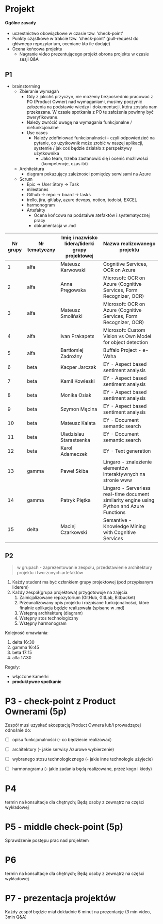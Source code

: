 # Projekt

#### Ogólne zasady

- uczestnictwo obowiązkowe w czasie tzw. 'check-point' 
- Punkty cząstkowe w trakcie tzw. 'check-point' (pull-request do głównego repozytorium, oceniane kto ile dodaje) 
- Ocena końcowa projektu
  - Nagranie video prezentującego projekt obrona projektu w czasie sesji Q&A



## P1

- brainstorming
  - Zbieranie wymagań
    - Gdy z jakichś przyczyn, nie możemy bezpośrednio pracować z PO (Product Owner) nad wymaganiami, musimy poczynić założenia na podstawie wiedzy i dokumentacji, która została nam przekazana. W czasie spotkania z PO te założenia powinny być zweryfikowane.
    - Należy zwrócić uwagę na wymagania funkcjonalne / niefunkcjonalne
    - Use cases
      - Należy zdefiniować funkcjonalności - czyli odpowiedzieć na pytanie, co użytkownik może zrobić w naszej aplikacji, systemie / jak coś będzie działało z perspektywy użytkownika 
        - Jako team, trzeba zastanowić się i ocenić możliwości (kompetencje, czas itd)
  - Architektura
    - diagram pokazujący zależności pomiędzy serwisami na Azure
  - Scrum
    - Epic -> User Story  -> Task
    - milestones 
    - Github -> repo -> board -> tasks
    - trello, jira, gitlaby, azure devops, notion, todoist, EXCEL
    - harmonogram 
    - Artefakty 
      - Ocena końcowa na podstaiwe atefaktów i systematycznej pracy 
      - dokumentacja w .md

| Nr grupy | Nr tematyczny | Imię i  nazwisko lidera/liderki grupy projektowej | Nazwa realizowanego projektu                                 |
| -------- | ------------- | ------------------------------------------------- | ------------------------------------------------------------ |
| 1        | alfa          | Mateusz  Karwowski                                | Cognitive Services, OCR on Azure                             |
| 2        | alfa          | Anna  Pręgowska                                   | Microsoft: OCR on Azure (Cognitive  Services, Form Recognizer, OCR) |
| 3        | alfa          | Mateusz  Smoliński                                | Microsoft: OCR on Azure (Cognitive  Services, Form Recognizer, OCR) |
| 4        | alfa          | Ivan  Prakapets                                   | Microsoft: Custom Vision vs Own Model  for object detection  |
| 5        | alfa          | Bartłomiej  Zadrożny                              | Buffalo Project - e-Waha                                     |
| 6        | beta          | Kacper  Jarczak                                   | EY - Aspect based sentiment analysis                         |
| 7        | beta          | Kamil  Kowieski                                   | EY - Aspect based sentiment analysis                         |
| 8        | beta          | Monika Osiak                                      | EY - Aspect based sentiment analysis                         |
| 9        | beta          | Szymon Męcina                                     | EY - Aspect based sentiment analysis                         |
| 10       | beta          | Mateusz  Kalata                                   | EY - Document semantic search                                |
| 11       | beta          | Uladzislau  Starastsenka                          | EY - Document semantic search                                |
| 12       | beta          | Karol  Adameczek                                  | EY - Text generation                                         |
| 13       | gamma         | Paweł Skiba                                       | Lingaro - znalezienie elementów  interaktywnych na stronie www |
| 14       | gamma         | Patryk  Piętka                                    | Lingaro -  Serverless real-time document similarity engine using Python and Azure  Functions |
| 15       | delta         | Maciej  Czarkowski                                | Semantive - Knowledge Mining with  Cognitive Services        |



## P2

> w grupach - zaprezentowanie zespołu, przedstawienie architektury projektu i tworzonych artefaktów 



1. Każdy student ma być członkiem grupy projektowej (pod przypisanym liderem)
2. Każdy zespół(grupa projektowa) przygotowuje na zajęcia:
   1. Zainicjalizowane repozytorium (GitHub, GitLab, Bitbucket)
   2. Przeanalizowany opis projektu i rozpisane funkcjonalności, które finalnie aplikacja będzie realizowała (spisane w .md)
   3. Wstępną architekturę (diagram)
   4. Wstępny stos technologiczny
   5. Wstępny harmonogram



Kolejność omawiania:

1. delta 16:30
2. gamma 16:45
3. beta 17:15
4. alfa 17:30



Reguły: 

- włączone kamerki
- **produktywne spotkanie**



# P3 - check-point z Product Ownerami (5p)

Zespół musi uzyskać akceptację Product Ownera lub/i prowadzącej odnośnie do:

- [ ] opisu funkcjonalności (- co będziecie realizować)
- [ ] architektury (- jakie serwisy Azurowe wybierzenie)
- [ ] wybranego stosu technologicznego (- jakie inne technologie użyjecie)
- [ ] harmonogramu (- jakie zadania będą realizowane, przez kogo i kiedy)





# P4 

termin na konsultacje dla chętnych; Będą osoby z zewnątrz na części wykładowej 



# P5 - middle check-point (5p)

Sprawdzenie postępu prac nad projektem





# P6

termin na konsultacje dla chętnych; Będą osoby z zewnątrz na części wykładowej 





# P7 - prezentacja projektów

Każdy zespół będzie miał dokładnie 6 minut na prezentację (3 min video, 3min Q&A)

